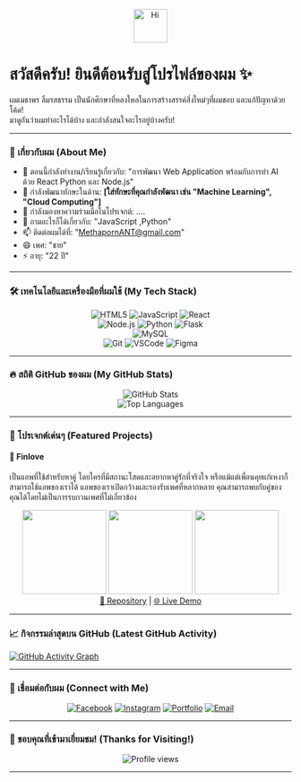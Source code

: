<p align="center">
  <img src="https://media.giphy.com/media/v1.RAJqK1T1hMhU3/giphy.gif" width="60" alt="Hi" />
  <h1>สวัสดีครับ! ยินดีต้อนรับสู่โปรไฟล์ของผม ✨</h1>
  <p>
    ผมเมธาพร ลิ้มรสธรรม เป็นนักศึกษาที่หลงใหลในการสร้างสรรค์สิ่งใหม่ๆที่ผมชอบ และแก้ปัญหาด้วยโค้ด!
    <br>
    มาดูกันว่าผมทำอะไรได้บ้าง และกำลังสนใจอะไรอยู่บ้างครับ!
  </p>
</p>

---

### 🚀 เกี่ยวกับผม (About Me)

- 🔭 ตอนนี้กำลังทำงาน/เรียนรู้เกี่ยวกับ: "การพัฒนา Web Application พร้อมกับการทำ AI ด้วย React Python และ Node.js"
- 🌱 กำลังพัฒนาทักษะในด้าน: **[ใส่ทักษะที่คุณกำลังพัฒนา เช่น "Machine Learning", "Cloud Computing"]**
- 👯 กำลังมองหาความร่วมมือในโปรเจกต์: ....
- 💬 ถามอะไรก็ได้เกี่ยวกับ: "JavaScript ,Python"
- 📫 ติดต่อผมได้ที่: "MethapornANT@gmail.com"
- 😄 เพศ: "ชาย"
- ⚡ อายุ: "22 ปี"

---

### 🛠️ เทคโนโลยีและเครื่องมือที่ผมใช้ (My Tech Stack)

<p align="center">
  <img src="https://img.shields.io/badge/HTML5-E34F26?style=for-the-badge&logo=html5&logoColor=white" alt="HTML5">
  <img src="https://img.shields.io/badge/JavaScript-F7DF1E?style=for-the-badge&logo=javascript&logoColor=black" alt="JavaScript">
  <img src="https://img.shields.io/badge/React-20232A?style=for-the-badge&logo=react&logoColor=61DAFB" alt="React">
  <br>
  <img src="https://img.shields.io/badge/Node.js-339933?style=for-the-badge&logo=node.js&logoColor=white" alt="Node.js">
  <img src="https://img.shields.io/badge/Python-3776AB?style=for-the-badge&logo=python&logoColor=white" alt="Python">
  <img src="https://img.shields.io/badge/Flask-000000?style=for-the-badge&logo=flask&logoColor=white" alt="Flask">
  <br>
  <img src="https://img.shields.io/badge/MySQL-4479A1?style=for-the-badge&logo=mysql&logoColor=white" alt="MySQL">
  <br>
  <img src="https://img.shields.io/badge/Git-F05032?style=for-the-badge&logo=git&logoColor=white" alt="Git">
  <img src="https://img.shields.io/badge/VSCode-007ACC?style=for-the-badge&logo=visualstudiocode&logoColor=white" alt="VSCode">
  <img src="https://img.shields.io/badge/Figma-F24E1E?style=for-the-badge&logo=figma&logoColor=white" alt="Figma">
</p>

---

### 🔥 สถิติ GitHub ของผม (My GitHub Stats)

<p align="center">
  <img src="https://github-readme-stats.vercel.app/api?username=MethapornANT&show_icons=true&theme=radical&include_all_commits=true&count_private=true&hide_border=true" alt="GitHub Stats">
  <br>
  <img src="https://github-readme-stats.vercel.app/api/top-langs/?username=MethapornANT&layout=compact&theme=radical&hide_border=true" alt="Top Languages">
</p>

---

### 🌟 โปรเจกต์เด่นๆ (Featured Projects)

#### 🚀 Finlove
<p>
  เป็นแอพที่ใช้สำหรับหาคู่ โดยใครที่มีสถานะโสดและอยากหาคู่รักที่จริงใจ หรือแม้แต่เพื่อนคุยแก้เหงาก็สามารถใช้แอพของเราได้ แอพของเราเปิดกว้างและรองรับเพศที่หลากหลาย คุณสามารถพบกับคู่ของคุณได้โดยไม่เป็นการรบกวนเพศที่ไม่เกี่ยวข้อง
</p>
<p align="center">
<img src="https://github.com/MethapornANT/PicFinlove/blob/main/Login.png" width="150"/>
<img src="https://github.com/MethapornANT/PicFinlove/blob/main/HOME.png" width="150"/>
<img src="https://github.com/MethapornANT/PicFinlove/blob/main/in%20Chat.png" width="150"/>
<br>
<a href="https://github.com/MethapornANT/FinloveAndroid.git" target="_blank">🔗 Repository</a> | <a href="https://github.com/MethapornANT/FinloveAndroid.git" target="_blank">🌐 Live Demo</a>
</p>

---

### 📈 กิจกรรมล่าสุดบน GitHub (Latest GitHub Activity)

<a href="https://github.com/MethapornANT">
  <img src="https://github-readme-activity-graph.vercel.app/graph?username=MethapornANT&theme=react&hide_border=true" alt="GitHub Activity Graph">
</a>

---

### 👋 เชื่อมต่อกับผม (Connect with Me)

<p align="center">
  <a href="https://www.facebook.com/methaporn.limrosthum" target="_blank"><img src="https://img.shields.io/badge/Facebook-1877F2?style=for-the-badge&logo=facebook&logoColor=white" alt="Facebook"></a>
  <a href="https://www.instagram.com/antz._507" target="_blank"><img src="https://img.shields.io/badge/Instagram-E4405F?style=for-the-badge&logo=instagram&logoColor=white" alt="Instagram"></a>
  <a href="[ลิงก์เว็บไซต์ส่วนตัว/Portfolio]" target="_blank"><img src="https://img.shields.io/badge/Portfolio-FF5722?style=for-the-badge&logo=firefox&logoColor=white" alt="Portfolio"></a>
  <a href="mailto:MethapornANT@gmail.com"><img src="https://img.shields.io/badge/Email-D14836?style=for-the-badge&logo=gmail&logoColor=white" alt="Email"></a>
</p>

---

### 💖 ขอบคุณที่เข้ามาเยี่ยมชม! (Thanks for Visiting!)

<p align="center">
  <img src="https://komarev.com/ghpvc/?username=MethapornANT&color=blueviolet" alt="Profile views">
</p>

---
